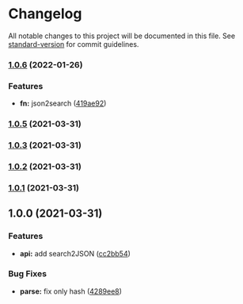# Changelog

All notable changes to this project will be documented in this file. See [standard-version](https://github.com/conventional-changelog/standard-version) for commit guidelines.

### [1.0.6](https://github.com/lamovv/js-utils-url/compare/v1.0.5...v1.0.6) (2022-01-26)


### Features

* **fn:** json2search ([419ae92](https://github.com/lamovv/js-utils-url/commit/419ae926a1479a44959c94937f8cacf76522122e))

### [1.0.5](https://github.com/lamovv/js-utils-url/compare/v1.0.3...v1.0.5) (2021-03-31)

### [1.0.3](https://github.com/lamovv/js-utils-url/compare/v1.0.2...v1.0.3) (2021-03-31)

### [1.0.2](https://github.com/lamovv/js-utils-url/compare/v1.0.1...v1.0.2) (2021-03-31)

### [1.0.1](https://github.com/lamovv/js-utils-url/compare/v1.0.0...v1.0.1) (2021-03-31)

## 1.0.0 (2021-03-31)


### Features

* **api:** add search2JSON ([cc2bb54](https://github.com/lamovv/js-utils-url/commit/cc2bb54e706fb65bdc7614c3961ed647a0c4b8b2))


### Bug Fixes

* **parse:** fix only hash ([4289ee8](https://github.com/lamovv/js-utils-url/commit/4289ee856ba44dd56c7c6ac225edaa1f01692e6b))
